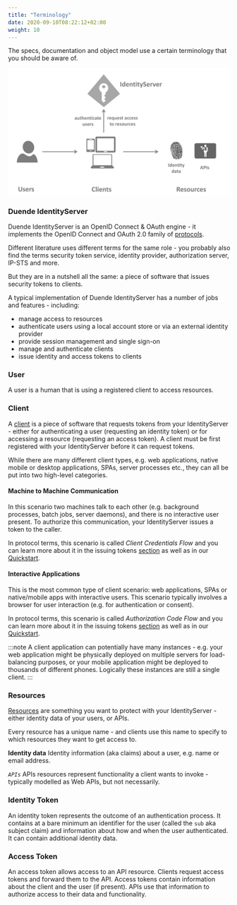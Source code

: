 ```yaml
---
title: "Terminology"
date: 2020-09-10T08:22:12+02:00
weight: 10
---
```

The specs, documentation and object model use a certain terminology that you should be aware of.

![](images/terminology.png)

### Duende IdentityServer
Duende IdentityServer is an OpenID Connect & OAuth engine - it implements the OpenID Connect and OAuth 2.0 family of [protocols](specs).

Different literature uses different terms for the same role - you probably also find the terms security token service,
identity provider, authorization server, IP-STS and more.

But they are in a nutshell all the same: a piece of software that issues security tokens to clients.

A typical implementation of Duende IdentityServer has a number of jobs and features - including:

* manage access to resources
* authenticate users using a local account store or via an external identity provider
* provide session management and single sign-on
* manage and authenticate clients
* issue identity and access tokens to clients

### User
A user is a human that is using a registered client to access resources.

### Client
A [client](/identityserver/v7/fundamentals/clients) is a piece of software that requests tokens from your IdentityServer - either for authenticating a user (requesting an identity token) or for accessing a resource (requesting an access token). A client must be first registered with your IdentityServer before it can request tokens.

While there are many different client types, e.g. web applications, native mobile or desktop applications, SPAs, server processes etc., they can all be put into two high-level categories.

#### Machine to Machine Communication
In this scenario two machines talk to each other (e.g. background processes, batch jobs, server daemons), and there is no interactive user present. To authorize this communication, your IdentityServer issues a token to the caller.

In protocol terms, this scenario is called *Client Credentials Flow* and you can learn more about it in the issuing tokens [section](/identityserver/v7/tokens/requesting#machine-to-machine-communication) as well as in our [Quickstart](/identityserver/v7/quickstarts/1_client_credentials).

#### Interactive Applications
This is the most common type of client scenario: web applications, SPAs or native/mobile apps with interactive users.  This scenario typically involves a browser for user interaction (e.g. for authentication or consent). 

In protocol terms, this scenario is called *Authorization Code Flow* and you can learn more about it in the issuing tokens [section](/identityserver/v7/tokens/requesting#interactive-applications) as well as in our [Quickstart](/identityserver/v7/quickstarts/2_interactive).

:::note
A client application can potentially have many instances - e.g. your web application might be physically deployed on multiple servers for load-balancing purposes, or your mobile application might be deployed to thousands of different phones. Logically these instances are still a single client.
:::

### Resources
[Resources](/identityserver/v7/fundamentals/resources) are something you want to protect with your IdentityServer - either identity data of your users, or APIs. 

Every resource has a unique name - and clients use this name to specify to which resources they want to get access to.

**Identity data** Identity information (aka claims) about a user, e.g. name or email address.

*`APIs`* APIs resources represent functionality a client wants to invoke - typically modelled as Web APIs, but not necessarily.

### Identity Token
An identity token represents the outcome of an authentication process. It contains at a bare minimum an identifier for the user 
(called the `sub` aka subject claim) and information about how and when the user authenticated.  It can contain additional identity data.

### Access Token
An access token allows access to an API resource. Clients request access tokens and forward them to the API. 
Access tokens contain information about the client and the user (if present).
APIs use that information to authorize access to their data and functionality.